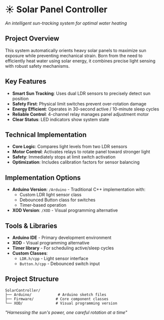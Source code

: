 # ☀️ Solar Panel Controller
*An intelligent sun-tracking system for optimal water heating*

## Project Overview
This system automatically orients heavy solar panels to maximize sun exposure while preventing mechanical strain. Born from the need to efficiently heat water using solar energy, it combines precise light sensing with robust safety mechanisms.

## Key Features
- **Smart Sun Tracking**: Uses dual LDR sensors to precisely detect sun position
- **Safety First**: Physical limit switches prevent over-rotation damage
- **Energy Efficient**: Operates in 30-second active / 10-minute sleep cycles
- **Reliable Control**: 4-channel relay manages panel adjustment motor
- **Clear Status**: LED indicators show system state

## Technical Implementation
- **Core Logic**: Compares light levels from two LDR sensors
- **Motor Control**: Activates relays to rotate panel toward stronger light
- **Safety**: Immediately stops at limit switch activation
- **Optimization**: Includes calibration factors for sensor balancing

## Implementation Options
- **Arduino Version**: `/Arduino` - Traditional C++ implementation with:
  - Custom LDR light sensor class
  - Debounced Button class for switches
  - Timer-based operation
- **XOD Version**: `/XOD` - Visual programming alternative

## Tools & Libraries
- **Arduino IDE** - Primary development environment
- **XOD** - Visual programming alternative
- **Timer library** - For scheduling active/sleep cycles
- **Custom Classes**:
  - `LDR.h/cpp` - Light sensor interface
  - `Button.h/cpp` - Debounced switch input

## Project Structure
```
SolarController/
├── Arduino/            # Arduino sketch files
├── Firmware/          # Core component classes
└── XOD/               # Visual programming version
```

*"Harnessing the sun's power, one careful rotation at a time"*
